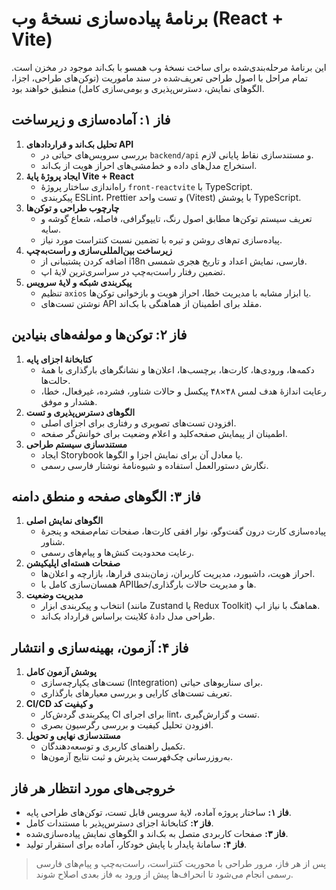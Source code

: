 # برنامهٔ پیاده‌سازی نسخهٔ وب (React + Vite)

این برنامهٔ مرحله‌بندی‌شده برای ساخت نسخهٔ وب همسو با بک‌اند موجود در مخزن است. تمام مراحل با اصول طراحی تعریف‌شده در سند ماموریت (توکن‌های طراحی، اجزا، الگوهای نمایش، دسترس‌پذیری و بومی‌سازی کامل) منطبق خواهند بود.

## فاز ۱: آماده‌سازی و زیرساخت

1. **تحلیل بک‌اند و قراردادهای API**
   - بررسی سرویس‌های حیاتی در `backend/api` و مستندسازی نقاط پایانی لازم.
   - استخراج مدل‌های داده و خط‌مشی‌های احراز هویت از بک‌اند.
2. **ایجاد پروژهٔ پایهٔ Vite + React**
   - راه‌اندازی ساختار پروژهٔ `front-reactvite` با TypeScript.
   - پیکربندی ESLint، Prettier و تست واحد (Vitest) با پوشش TypeScript.
3. **چارچوب طراحی و توکن‌ها**
   - تعریف سیستم توکن‌ها مطابق اصول رنگ، تایپوگرافی، فاصله، شعاع گوشه و سایه.
   - پیاده‌سازی تم‌های روشن و تیره با تضمین نسبت کنتراست مورد نیاز.
4. **زیرساخت بین‌المللی‌سازی و راست‌به‌چپ**
   - اضافه کردن پشتیبانی از i18n فارسی، نمایش اعداد و تاریخ هجری شمسی.
   - تضمین رفتار راست‌به‌چپ در سراسری‌ترین لایهٔ اپ.
5. **پیکربندی شبکه و لایهٔ سرویس**
   - تنظیم `axios` یا ابزار مشابه با مدیریت خطا، احراز هویت و بازخوانی توکن‌ها.
   - نوشتن تست‌های API مقلد برای اطمینان از هماهنگی با بک‌اند.

## فاز ۲: توکن‌ها و مولفه‌های بنیادین

1. **کتابخانهٔ اجزای پایه**
   - دکمه‌ها، ورودی‌ها، کارت‌ها، برچسب‌ها، اعلان‌ها و نشانگرهای بارگذاری با همهٔ حالت‌ها.
   - رعایت اندازهٔ هدف لمس ۴۸×۴۸ پیکسل و حالات شناور، فشرده، غیرفعال، خطا، هشدار و موفق.
2. **الگوهای دسترس‌پذیری و تست**
   - افزودن تست‌های تصویری و رفتاری برای اجزای اصلی.
   - اطمینان از پیمایش صفحه‌کلید و اعلام وضعیت برای خوانش‌گر صفحه.
3. **مستندسازی سیستم طراحی**
   - ایجاد Storybook یا معادل آن برای نمایش اجزا و الگوها.
   - نگارش دستورالعمل استفاده و شیوه‌نامهٔ نوشتار فارسی رسمی.

## فاز ۳: الگوهای صفحه و منطق دامنه

1. **الگوهای نمایش اصلی**
   - پیاده‌سازی کارت درون گفت‌وگو، نوار افقی کارت‌ها، صفحات تمام‌صفحه و پنجرهٔ شناور.
   - رعایت محدودیت کنش‌ها و پیام‌های رسمی.
2. **صفحات هسته‌ای اپلیکیشن**
   - احراز هویت، داشبورد، مدیریت کاربران، زمان‌بندی قرارها، بازارچه و اعلان‌ها.
   - همسان‌سازی کامل با APIها و مدیریت حالات بارگذاری/خطا.
3. **مدیریت وضعیت**
   - انتخاب و پیکربندی ابزار (مانند Zustand یا Redux Toolkit) هماهنگ با نیاز اپ.
   - طراحی مدل دادهٔ کلاینت براساس قرارداد بک‌اند.

## فاز ۴: آزمون، بهینه‌سازی و انتشار

1. **پوشش آزمون کامل**
   - تست‌های یکپارچه‌سازی (Integration) برای سناریوهای حیاتی.
   - تعریف تست‌های کارایی و بررسی معیارهای بارگذاری.
2. **CI/CD و کیفیت کد**
   - پیکربندی گردش‌کار CI برای اجرای lint، تست و گزارش‌گیری.
   - افزودن تحلیل کیفیت و بررسی رگرسیون بصری.
3. **مستندسازی نهایی و تحویل**
   - تکمیل راهنمای کاربری و توسعه‌دهندگان.
   - به‌روزرسانی چک‌فهرست پذیرش و ثبت نتایج آزمون‌ها.

## خروجی‌های مورد انتظار هر فاز

- **فاز ۱:** ساختار پروژه آماده، لایهٔ سرویس قابل تست، توکن‌های طراحی پایه.
- **فاز ۲:** کتابخانهٔ اجزای دسترس‌پذیر با مستندات کامل.
- **فاز ۳:** صفحات کاربردی متصل به بک‌اند و الگوهای نمایش پیاده‌سازی‌شده.
- **فاز ۴:** سامانهٔ پایدار با پایش خودکار، آماده برای استقرار تولید.

> پس از هر فاز، مرور طراحی با محوریت کنتراست، راست‌به‌چپ و پیام‌های فارسی رسمی انجام می‌شود تا انحراف‌ها پیش از ورود به فاز بعدی اصلاح شوند.
